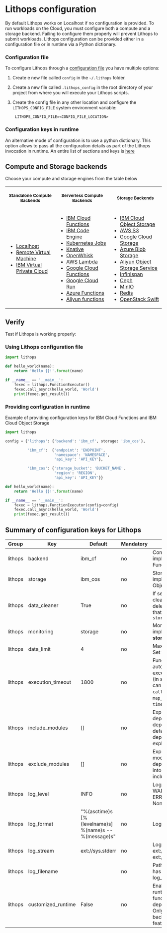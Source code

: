 # Lithops configuration

By default Lithops works on Localhost if no configuration is provided. To run workloads on the Cloud, you must configure both a compute and a storage backend. Failing to configure them properly will prevent Lithops to submit workloads. Lithops configuration can be provided either in a configuration file or in runtime via a Python dictionary. 

### Configuration file

To configure Lithops through a [configuration file](config_template.yaml) you have multiple options:

1. Create e new file called `config` in the `~/.lithops` folder.

2. Create a new file called `.lithops_config` in the root directory of your project from where you will execute your Lithops scripts.

3. Create the config file in any other location and configure the `LITHOPS_CONFIG_FILE` system environment variable:

	 	LITHOPS_CONFIG_FILE=<CONFIG_FILE_LOCATION>
    
### Configuration keys in runtime

An alternative mode of configuration is to use a python dictionary. This option allows to pass all the configuration details as part of the Lithops invocation in runtime. An entire list of sections and keys is [here](config_template.yaml)

## Compute and Storage backends
Choose your compute and storage engines from the table below


<table>
<tr>
<th align="center">
<img width="441" height="1px">
<p> 
<small>
Standalone Compute Backends
</small>
</p>
</th>
<th align="center">
<img width="441" height="1px">
<p> 
<small>
Serverless Compute Backends
</small>
</p>
</th>
<th align="center">
<img width="441" height="1">
<p> 
<small>
Storage Backends
</small>
</p>
</th>
</tr>
<tr>
<td>

- [Localhost](../docs/source/compute_config/localhost.md)
- [Remote Virtual Machine](../docs/source/compute_config/vm.md)
- [IBM Virtual Private Cloud](../docs/source/compute_config/ibm_vpc.md)

</td>
<td>

- [IBM Cloud Functions](../docs/source/compute_config/ibm_cf.md)
- [IBM Code Engine](../docs/source/compute_config/code_engine.md)
- [Kubernetes Jobs](../docs/source/compute_config/k8s_job.md)
- [Knative](../docs/source/compute_config/knative.md)
- [OpenWhisk](../docs/source/compute_config/openwhisk.md)
- [AWS Lambda](../docs/source/compute_config/aws_lambda.md)
- [Google Cloud Functions](../docs/source/compute_config/gcp_functions.md)
- [Google Cloud Run](../docs/source/compute_config/gcp_cloudrun.md)
- [Azure Functions](../docs/source/compute_config/azure_functions.md)
- [Aliyun functions](../docs/source/compute_config/aliyun_functions.md)

</td>
<td>

- [IBM Cloud Object Storage](../docs/source/storage_config/ibm_cos.md)
- [AWS S3](../docs/source/storage_config/aws_s3.md)
- [Google Cloud Storage](../docs/source/storage_config/gcp_storage.md)
- [Azure Blob Storage](../docs/source/storage_config/azure_blob.md)
- [Aliyun Object Storage Service](../docs/source/storage_config/aliyun_oss.md)
- [Infinispan](../docs/source/storage_config/infinispan.md)
- [Ceph](../docs/source/storage_config/ceph.md)
- [MinIO](../docs/source/storage_config/minio.md)
- [Redis](../docs/source/storage_config/redis.md)
- [OpenStack Swift](../docs/source/storage_config/swift.md)

</td>
</tr>
</table>

## Verify

Test if Lithops is working properly:

### Using Lithops configuration file

```python
import lithops

def hello_world(name):
    return 'Hello {}!'.format(name)

if __name__ == '__main__':
    fexec = lithops.FunctionExecutor()
    fexec.call_async(hello_world, 'World')
    print(fexec.get_result())
```

### Providing configuration in runtime
Example of providing configuration keys for IBM Cloud Functions and IBM Cloud Object Storage

```python
import lithops

config = {'lithops': {'backend': 'ibm_cf', storage: 'ibm_cos'},

          'ibm_cf':  {'endpoint': 'ENDPOINT',
                      'namespace': 'NAMESPACE',
                      'api_key': 'API_KEY'},

          'ibm_cos': {'storage_bucket': 'BUCKET_NAME',
                      'region': 'REGION',
                      'api_key': 'API_KEY'}}

def hello_world(name):
    return 'Hello {}!'.format(name)

if __name__ == '__main__':
    fexec = lithops.FunctionExecutor(config=config)
    fexec.call_async(hello_world, 'World')
    print(fexec.get_result())
```

## Summary of configuration keys for Lithops

|Group|Key|Default|Mandatory|Additional info|
|---|---|---|---|---|
|lithops | backend | ibm_cf | no | Compute backend implementation. IBM Cloud Functions is the default |
|lithops | storage | ibm_cos | no | Storage backend implementation. IBM Cloud Object Storage is the default |
|lithops | data_cleaner | True | no |If set to True, then the cleaner will automatically delete all the temporary data that was written into `storage_bucket/lithops.jobs`|
|lithops | monitoring | storage | no | Monitoring system implementation. One of: **storage** or **rabbitmq** |
|lithops | data_limit | 4 | no | Max (iter)data size (in MB). Set to False for unlimited size |
|lithops | execution_timeout | 1800 | no | Functions will be automatically killed if they exceed this execution time (in seconds). Alternatively, it can be set in the `call_async()`, `map()` or `map_reduce()` calls using the `timeout` parameter.|
|lithops | include_modules | [] | no | Explicitly pickle these dependencies. All required dependencies are pickled if default empty list. No one dependency is pickled if it is explicitly set to None |
|lithops | exclude_modules | [] | no | Explicitly keep these modules from pickled dependencies. It is not taken into account if you set include_modules |
|lithops | log_level | INFO |no | Logging level. One of: WARNING, INFO, DEBUG, ERROR, CRITICAL, Set to None to disable logging |
|lithops | log_format | "%(asctime)s [%(levelname)s] %(name)s -- %(message)s" |no | Logging format string |
|lithops | log_stream | ext://sys.stderr |no | Logging stream. eg.: ext://sys.stderr,  ext://sys.stdout|
|lithops | log_filename |  |no | Path to a file. log_filename has preference over log_stream. |
|lithops | customized_runtime | False | no | Enables to build a new runtime with the map() function and its dependencies integrated. Only docker-based backends support this feature. |
